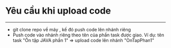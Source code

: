 # Yêu cầu khi upload code
________________
+ git clone repo về máy , kế đó push code lên nhánh riêng
+ Push code vào nhánh riêng theo tên của phần task được giao. Ví dụ: tên task "Ôn tập JAVA phần 1" => upload code lên nhánh "OnTapPhan1"
